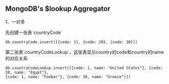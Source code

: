 ## MongoDB's $lookup Aggregator

1、一对多

先创建一张表\`countryCode\`

```
db.countryCode.insert([{code: 1}, {code: 20}, {code: 30}])
```

第二张表\`countryCodeLookup\`，这张表显示country的code和country的name 的对应关系

```
db.countryCodeLookup.insert([{code: 1, name: "United States"}, {code: 20, name: "Egypt"}, 
{code: 1, name: "Foobar"}, {code: 30, name: "Greece"}])
```



